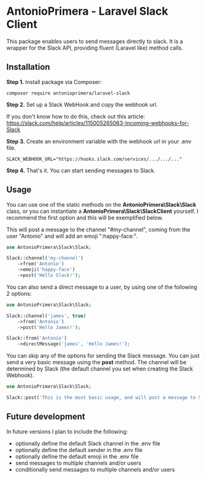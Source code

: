 # AntonioPrimera - Laravel Slack Client

This package enables users to send messages directly to slack. It is a wrapper for the Slack API, 
providing fluent (Laravel like) method calls.

## Installation

**Step 1.** Install package via Composer:

`composer require antonioprimera/laravel-slack`

**Step 2.** Set up a Slack WebHook and copy the webhook url.

If you don't know how to do this, check out this article:
https://slack.com/help/articles/115005265063-Incoming-webhooks-for-Slack

**Step 3.** Create an environment variable with the webhook url in your .env file.

```dotenv
SLACK_WEBHOOK_URL="https://hooks.slack.com/services/.../.../..."
```

**Step 4.** That's it. You can start sending messages to Slack.

## Usage

You can use one of the static methods on the **AntonioPrimera\Slack\Slack** class, or you can
instantiate a **AntonioPrimera\Slack\SlackClient** yourself. I recommend the first option and
this will be exemplified below.

This will post a message to the channel "#my-channel", coming from the user "Antonio" and will
add an emoji ":happy-face:".

```php
use AntonioPrimera\Slack\Slack;

Slack::channel('my-channel')
    ->from('Antonio')
    ->emoji('happy-face')
    ->post('Hello Slack!');
```

You can also send a direct message to a user, by using one of the following 2 options:

```php
use AntonioPrimera\Slack\Slack;

Slack::channel('james', true)
    ->from('Antonio')
    ->post('Hello James!');

Slack::from('Antonio')
    ->directMessage('james', 'Hello James!');
```

You can skip any of the options for sending the Slack message. You can just send a very basic
message using the **post** method. The channel will be determined by Slack (the default channel
you set when creating the Slack Webhook).

```php
use AntonioPrimera\Slack\Slack;

Slack::post('This is the most basic usage, and will post a message to Slack');
```

## Future development

In future versions I plan to include the following:

- optionally define the default Slack channel in the .env file
- optionally define the default sender in the .env file
- optionally define the default emoji in the .env file
- send messages to multiple channels and/or users
- conditionally send messages to multiple channels and/or users